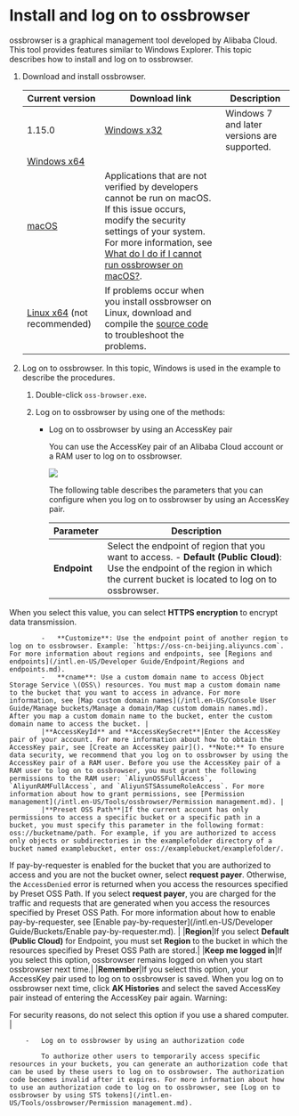 # Install and log on to ossbrowser

ossbrowser is a graphical management tool developed by Alibaba Cloud. This tool provides features similar to Windows Explorer. This topic describes how to install and log on to ossbrowser.

1.  Download and install ossbrowser.

    |Current version|Download link|Description|
    |---------------|-------------|-----------|
    |1.15.0|[Windows x32](https://gosspublic.alicdn.com/oss-browser/1.15.0/oss-browser-win32-ia32.zip)|Windows 7 and later versions are supported.|
    |[Windows x64](https://gosspublic.alicdn.com/oss-browser/1.15.0/oss-browser-win32-x64.zip)|
    |[macOS](https://gosspublic.alicdn.com/oss-browser/1.15.0/oss-browser-darwin-x64.zip)|Applications that are not verified by developers cannot be run on macOS. If this issue occurs, modify the security settings of your system. For more information, see [What do I do if I cannot run ossbrowser on macOS?](/intl.en-US/Tools/ossbrowser/Troubleshooting.md).|
    |[Linux x64](https://gosspublic.alicdn.com/oss-browser/1.15.0/oss-browser-linux-x64.zip) \(not recommended\)|If problems occur when you install ossbrowser on Linux, download and compile the [source code](https://github.com/aliyun/oss-browser) to troubleshoot the problems.|

2.  Log on to ossbrowser. In this topic, Windows is used in the example to describe the procedures.

    1.  Double-click `oss-browser.exe`.

    2.  Log on to ossbrowser by using one of the methods:

        -   Log on to ossbrowser by using an AccessKey pair

            You can use the AccessKey pair of an Alibaba Cloud account or a RAM user to log on to ossbrowser.

            ![](https://static-aliyun-doc.oss-accelerate.aliyuncs.com/assets/img/en-US/9814459951/p40359.png)

            The following table describes the parameters that you can configure when you log on to ossbrowser by using an AccessKey pair.

            |Parameter|Description|
            |---------|-----------|
            |**Endpoint**|Select the endpoint of region that you want to access.             -   **Default \(Public Cloud\)**: Use the endpoint of the region in which the current bucket is located to log on to ossbrowser.

When you select this value, you can select **HTTPS encryption** to encrypt data transmission.

            -   **Customize**: Use the endpoint point of another region to log on to ossbrowser. Example: `https://oss-cn-beijing.aliyuncs.com`. For more information about regions and endpoints, see [Regions and endpoints](/intl.en-US/Developer Guide/Endpoint/Regions and endpoints.md).
            -   **cname**: Use a custom domain name to access Object Storage Service \(OSS\) resources. You must map a custom domain name to the bucket that you want to access in advance. For more information, see [Map custom domain names](/intl.en-US/Console User Guide/Manage buckets/Manage a domain/Map custom domain names.md). After you map a custom domain name to the bucket, enter the custom domain name to access the bucket. |
            |**AccessKeyId** and **AccessKeySecret**|Enter the AccessKey pair of your account. For more information about how to obtain the AccessKey pair, see [Create an AccessKey pair](). **Note:** To ensure data security, we recommend that you log on to ossbrowser by using the AccessKey pair of a RAM user. Before you use the AccessKey pair of a RAM user to log on to ossbrowser, you must grant the following permissions to the RAM user: `AliyunOSSFullAccess`, `AliyunRAMFullAccess`, and `AliyunSTSAssumeRoleAccess`. For more information about how to grant permissions, see [Permission management](/intl.en-US/Tools/ossbrowser/Permission management.md). |
            |**Preset OSS Path**|If the current account has only permissions to access a specific bucket or a specific path in a bucket, you must specify this parameter in the following format: oss://bucketname/path. For example, if you are authorized to access only objects or subdirectories in the examplefolder directory of a bucket named examplebucket, enter oss://examplebucket/examplefolder/.

If pay-by-requester is enabled for the bucket that you are authorized to access and you are not the bucket owner, select **request payer**. Otherwise, the `AccessDenied` error is returned when you access the resources specified by Preset OSS Path. If you select **request payer**, you are charged for the traffic and requests that are generated when you access the resources specified by Preset OSS Path. For more information about how to enable pay-by-requester, see [Enable pay-by-requester](/intl.en-US/Developer Guide/Buckets/Enable pay-by-requester.md). |
            |**Region**|If you select **Default \(Public Cloud\)** for Endpoint, you must set **Region** to the bucket in which the resources specified by Preset OSS Path are stored.|
            |**Keep me logged in**|If you select this option, ossbrowser remains logged on when you start ossbrowser next time.|
            |**Remember**|If you select this option, your AccessKey pair used to log on to ossbrowser is saved. When you log on to ossbrowser next time, click **AK Histories** and select the saved AccessKey pair instead of entering the AccessKey pair again. Warning:

For security reasons, do not select this option if you use a shared computer. |

        -   Log on to ossbrowser by using an authorization code

            To authorize other users to temporarily access specific resources in your buckets, you can generate an authorization code that can be used by these users to log on to ossbrowser. The authorization code becomes invalid after it expires. For more information about how to use an authorization code to log on to ossbrowser, see [Log on to ossbrowser by using STS tokens](/intl.en-US/Tools/ossbrowser/Permission management.md).


